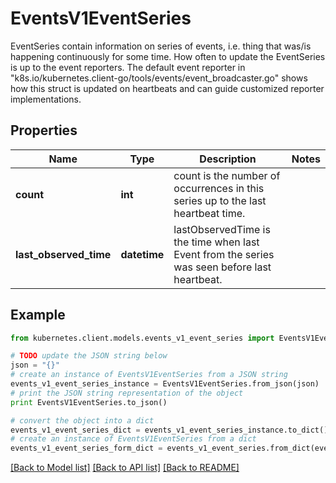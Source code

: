 # EventsV1EventSeries

EventSeries contain information on series of events, i.e. thing that was/is happening continuously for some time. How often to update the EventSeries is up to the event reporters. The default event reporter in \"k8s.io/kubernetes.client-go/tools/events/event_broadcaster.go\" shows how this struct is updated on heartbeats and can guide customized reporter implementations.

## Properties
Name | Type | Description | Notes
------------ | ------------- | ------------- | -------------
**count** | **int** | count is the number of occurrences in this series up to the last heartbeat time. | 
**last_observed_time** | **datetime** | lastObservedTime is the time when last Event from the series was seen before last heartbeat. | 

## Example

```python
from kubernetes.client.models.events_v1_event_series import EventsV1EventSeries

# TODO update the JSON string below
json = "{}"
# create an instance of EventsV1EventSeries from a JSON string
events_v1_event_series_instance = EventsV1EventSeries.from_json(json)
# print the JSON string representation of the object
print EventsV1EventSeries.to_json()

# convert the object into a dict
events_v1_event_series_dict = events_v1_event_series_instance.to_dict()
# create an instance of EventsV1EventSeries from a dict
events_v1_event_series_form_dict = events_v1_event_series.from_dict(events_v1_event_series_dict)
```
[[Back to Model list]](../README.md#documentation-for-models) [[Back to API list]](../README.md#documentation-for-api-endpoints) [[Back to README]](../README.md)


